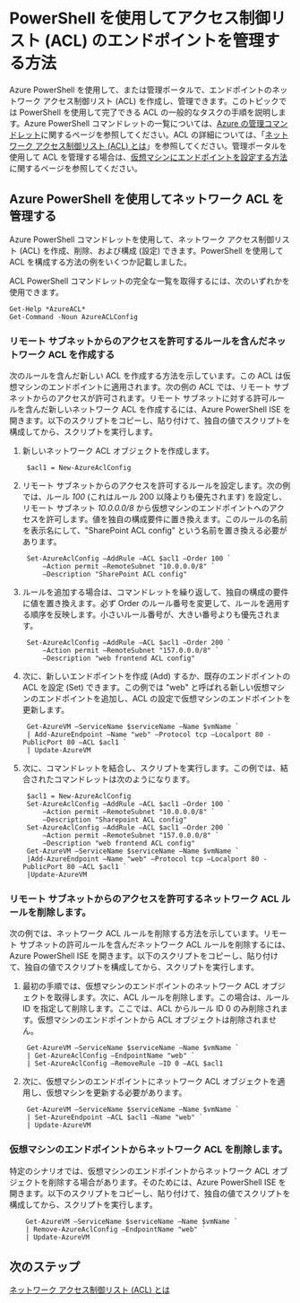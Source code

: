 <properties
   pageTitle="PowerShell を使用してアクセス制御リスト (ACL) のエンドポイントを管理する方法"
   description="PowerShell を使用して ACL を管理する方法を説明します。"
   services="virtual-network"
   documentationCenter="na"
   authors="jimdial"
   manager="carmonm"
   editor="tysonn" />
<tags
   ms.service="virtual-network"
   ms.devlang="na"
   ms.topic="article"
   ms.tgt_pltfrm="na"
   ms.workload="infrastructure-services"
   ms.date="03/15/2016"
   ms.author="jdial" />

# PowerShell を使用してアクセス制御リスト (ACL) のエンドポイントを管理する方法

Azure PowerShell を使用して、または管理ポータルで、エンドポイントのネットワーク アクセス制御リスト (ACL) を作成し、管理できます。このトピックでは PowerShell を使用して完了できる ACL の一般的なタスクの手順を説明します。Azure PowerShell コマンドレットの一覧については、[Azure の管理コマンドレット](http://go.microsoft.com/fwlink/?LinkId=317721)に関するページを参照してください。ACL の詳細については、「[ネットワーク アクセス制御リスト (ACL) とは](virtual-networks-acl.md)」を参照してください。管理ポータルを使用して ACL を管理する場合は、[仮想マシンにエンドポイントを設定する方法](../virtual-machines/virtual-machines-windows-classic-setup-endpoints.md)に関するページを参照してください。

## Azure PowerShell を使用してネットワーク ACL を管理する

Azure PowerShell コマンドレットを使用して、ネットワーク アクセス制御リスト (ACL) を作成、削除、および構成 (設定) できます。PowerShell を使用して ACL を構成する方法の例をいくつか記載しました。

ACL PowerShell コマンドレットの完全な一覧を取得するには、次のいずれかを使用できます。

	Get-Help *AzureACL*
	Get-Command -Noun AzureACLConfig

### リモート サブネットからのアクセスを許可するルールを含んだネットワーク ACL を作成する

次のルールを含んだ新しい ACL を作成する方法を示しています。この ACL は仮想マシンのエンドポイントに適用されます。次の例の ACL では、リモート サブネットからのアクセスが許可されます。リモート サブネットに対する許可ルールを含んだ新しいネットワーク ACL を作成するには、Azure PowerShell ISE を開きます。以下のスクリプトをコピーし、貼り付けて、独自の値でスクリプトを構成してから、スクリプトを実行します。

1. 新しいネットワーク ACL オブジェクトを作成します。

		$acl1 = New-AzureAclConfig

1. リモート サブネットからのアクセスを許可するルールを設定します。次の例では、ルール *100* (これはルール 200 以降よりも優先されます) を設定し、リモート サブネット *10.0.0.0/8* から仮想マシンのエンドポイントへのアクセスを許可します。値を独自の構成要件に置き換えます。このルールの名前を表示名にして、"SharePoint ACL config" という名前を置き換える必要があります。

		Set-AzureAclConfig –AddRule –ACL $acl1 –Order 100 `
			–Action permit –RemoteSubnet "10.0.0.0/8" `
			–Description "SharePoint ACL config"

1. ルールを追加する場合は、コマンドレットを繰り返して、独自の構成の要件に値を置き換えます。必ず Order のルール番号を変更して、ルールを適用する順序を反映します。小さいルール番号が、大きい番号よりも優先されます。

		Set-AzureAclConfig –AddRule –ACL $acl1 –Order 200 `
			–Action permit –RemoteSubnet "157.0.0.0/8" `
			–Description "web frontend ACL config"

1. 次に、新しいエンドポイントを作成 (Add) するか、既存のエンドポイントの ACL を設定 (Set) できます。この例では "web" と呼ばれる新しい仮想マシンのエンドポイントを追加し、ACL の設定で仮想マシンのエンドポイントを更新します。

		Get-AzureVM –ServiceName $serviceName –Name $vmName `
		| Add-AzureEndpoint –Name "web" –Protocol tcp –Localport 80 - PublicPort 80 –ACL $acl1 `
		| Update-AzureVM

1. 次に、コマンドレットを結合し、スクリプトを実行します。この例では、結合されたコマンドレットは次のようになります。

		$acl1 = New-AzureAclConfig
		Set-AzureAclConfig –AddRule –ACL $acl1 –Order 100 `
			–Action permit –RemoteSubnet "10.0.0.0/8" `
			–Description "Sharepoint ACL config"
		Set-AzureAclConfig –AddRule –ACL $acl1 –Order 200 `
			–Action permit –RemoteSubnet "157.0.0.0/8" `
			–Description "web frontend ACL config"
		Get-AzureVM –ServiceName $serviceName –Name $vmName `
		|Add-AzureEndpoint –Name "web" –Protocol tcp –Localport 80 - PublicPort 80 –ACL $acl1 `
		|Update-AzureVM

### リモート サブネットからのアクセスを許可するネットワーク ACL ルールを削除します。

次の例では、ネットワーク ACL ルールを削除する方法を示しています。リモート サブネットの許可ルールを含んだネットワーク ACL ルールを削除するには、Azure PowerShell ISE を開きます。以下のスクリプトをコピーし、貼り付けて、独自の値でスクリプトを構成してから、スクリプトを実行します。

1. 最初の手順では、仮想マシンのエンドポイントのネットワーク ACL オブジェクトを取得します。次に、ACL ルールを削除します。この場合は、ルール ID を指定して削除します。ここでは、ACL からルール ID 0 のみ削除されます。仮想マシンのエンドポイントから ACL オブジェクトは削除されません。

		Get-AzureVM –ServiceName $serviceName –Name $vmName `
		| Get-AzureAclConfig –EndpointName "web" `
		| Set-AzureAclConfig –RemoveRule –ID 0 –ACL $acl1

1. 次に、仮想マシンのエンドポイントにネットワーク ACL オブジェクトを適用し、仮想マシンを更新する必要があります。

		Get-AzureVM –ServiceName $serviceName –Name $vmName `
		| Set-AzureEndpoint –ACL $acl1 –Name "web" `
		| Update-AzureVM

### 仮想マシンのエンドポイントからネットワーク ACL を削除します。

特定のシナリオでは、仮想マシンのエンドポイントからネットワーク ACL オブジェクトを削除する場合があります。そのためには、Azure PowerShell ISE を開きます。以下のスクリプトをコピーし、貼り付けて、独自の値でスクリプトを構成してから、スクリプトを実行します。

		Get-AzureVM –ServiceName $serviceName –Name $vmName `
		| Remove-AzureAclConfig –EndpointName "web" `
		| Update-AzureVM

## 次のステップ

[ネットワーク アクセス制御リスト (ACL) とは](virtual-networks-acl.md)

<!---HONumber=AcomDC_0810_2016-->